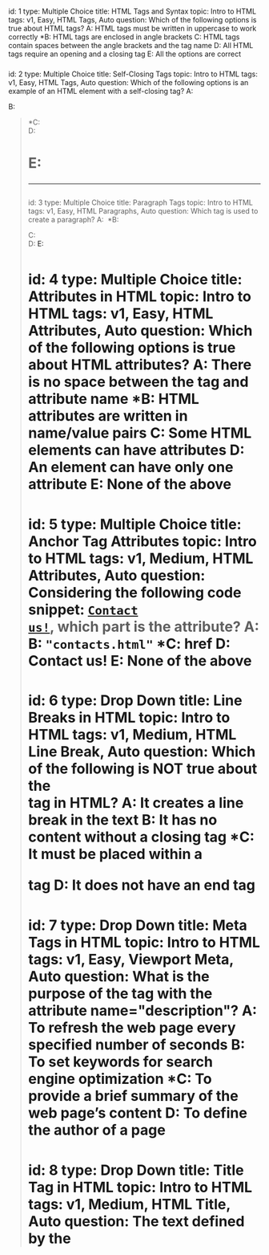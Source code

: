 ###
id: 1
type: Multiple Choice
title: HTML Tags and Syntax
topic: Intro to HTML
tags: v1, Easy, HTML Tags, Auto
question: Which of the following options is true about HTML tags?
A: HTML tags must be written in uppercase to work correctly
*B: HTML tags are enclosed in angle brackets
C: HTML tags contain spaces between the angle brackets and the tag name
D: All HTML tags require an opening and a closing tag
E: All the options are correct
###
id: 2
type: Multiple Choice
title: Self-Closing Tags
topic: Intro to HTML
tags: v1, Easy, HTML Tags, Auto
question: Which of the following options is an example of an HTML element with a self-closing tag?
A: <code><p></code>
B: <code><blockquote></code>
*C: <code><br></code>
D: <code><h1></code>
E: <code><hr></code>
###
id: 3
type: Multiple Choice
title: Paragraph Tags
topic: Intro to HTML
tags: v1, Easy, HTML Paragraphs, Auto
question: Which tag is used to create a paragraph?
A: <code><img></code>
*B: <code><p></code>
C: <code><br></code>
D: <code><a></code>
E: <code><h1></code>
###
id: 4
type: Multiple Choice
title: Attributes in HTML
topic: Intro to HTML
tags: v1, Easy, HTML Attributes, Auto
question: Which of the following options is true about HTML attributes?
A: There is no space between the tag and attribute name
*B: HTML attributes are written in name/value pairs
C: Some HTML elements can have attributes
D: An element can have only one attribute
E: None of the above
###
id: 5
type: Multiple Choice
title: Anchor Tag Attributes
topic: Intro to HTML
tags: v1, Medium, HTML Attributes, Auto
question: Considering the following code snippet: <code><a href="contacts.html">Contact us!</a></code>, which part is the attribute?
A: <code><a></code>
B: <code>"contacts.html"</code>
*C: href
D: Contact us!
E: None of the above
###
id: 6
type: Drop Down
title: Line Breaks in HTML
topic: Intro to HTML
tags: v1, Medium, HTML Line Break, Auto
question: Which of the following is NOT true about the <code><br></code> tag in HTML?
A: It creates a line break in the text
B: It has no content without a closing tag
*C: It must be placed within a <p> tag
D: It does not have an end tag
###
id: 7
type: Drop Down
title: Meta Tags in HTML
topic: Intro to HTML
tags: v1, Easy, Viewport Meta, Auto
question: What is the purpose of the <code><meta></code> tag with the attribute name="description"?
A: To refresh the web page every specified number of seconds
B: To set keywords for search engine optimization
*C: To provide a brief summary of the web page’s content
D: To define the author of a page
###
id: 8
type: Drop Down
title: Title Tag in HTML
topic: Intro to HTML
tags: v1, Medium, HTML Title, Auto
question: The text defined by the <code><title></code> tag appears ___ in a web page.
A: Inside the main content area
*B: As the title in the browser tab, bookmarks, and search engine results
C: As the title
D: At the beginning of each paragraph
###
id: 9
type: Drop Down
title: HTML Line Break Tag
topic: Intro to HTML
tags: v1, Easy, HTML Line Break, Auto
question: The ___ tag is used to create a line break.
*A: <br>
B: <p>
C: <hr>
D: <h1>
###
id: 10
type: Drop Down
title: Nesting Elements in HTML
topic: Intro to HTML
tags: v1, Medium, Nesting Elements, Auto
question: The ___ tag is used to correctly nest elements to display “HTML” in bold inside a paragraph.
A: <strong> <p>HTML</p> </strong>
*B: <p> <strong>HTML</strong> </p>
C: <p> <em>HTML</em> </p>
D: <p>HTML<p> <strong> </strong>
###
id: 11
type: Check Box
title: HTML Structure Essentials
topic: Intro to HTML
tags: v1, Medium, HTML Structure, Auto
question: Which of the following components are essential for a basic HTML structure? (Select all the apply)
*A: <!DOCTYPE html>
*B: <head>
*C: <body>
D: <footer>
*E: <html>
###
id: 12
type: Check Box
title: HTML Paragraph Tag
topic: Intro to HTML
tags: v1, Medium, HTML Paragraph, Auto
question: Which of the following statements accurately describe the <code><p></code> tag?
*A: It groups sentences and sections of text together.
*B: It displays text as a block that starts on a new line.
C: It preserves extra spaces and line breaks in the content.
D: It can be used to format text as preformatted content.
E: Text inside <p> tags is displayed as a continuous line.
###
id: 13
type: Check Box
title: HTML Comments Purpose
topic: Intro to HTML
tags: v1, Easy, HTML Comments, Auto
question: What is the purpose of using code comments in HTML?
*A: To help document the HTML source code.
*B: To provide notes for other developers.
C: To style elements on the page.
*D: To assist in debugging HTML code.
E: To ensure elements are displayed on the webpage.
###
id: 14
type: Check Box
title: HTML Document Structure
topic: Intro to HTML
tags: v1, Medium, HTML Structure, Auto
question: Which statement is not true about the structure of an HTML document?
A: The HTML document is divided into head and body sections.
*B: The <head> element contains the visible content of the page.
C: The <title> tag is used to specify the document's title.
*D: The <body> section contains meta information about the page.
E: The HTML document must start with a <html> tag after the DOCTYPE declaration.
###
id: 15
type: Check Box
title: HTML Headings Information
topic: Intro to HTML
tags: v1, Medium, HTML Headings, Auto
question: Which of the following is true about HTML headings? (Select all the apply)
*A: HTML headings range from <h1> to <h6>, where <h1> is the most important.
*B: Headings are used to structure the content and improve SEO.
C: All headings are treated as inline elements by default.
*D: The <h1> tag is typically used for the main title of the page.
*E: Headings cannot be nested within other elements.
###
id: 16
type: String Input
title: Writing a Heading in HTML
topic: Intro to HTML
tags: v1, Easy, HTML Headings, Auto
question: Write the HTML code to produce “This is a heading” as a H1 tag. Note: You can ignore the quotation marks in your answer.
answer: <h1> This is a heading </h1>
###
id: 17
type: String Input
title: Nested HTML Elements
topic: Intro to HTML
tags: v1, Medium, Nesting Elements, Manual
question: Provide an example of properly nested HTML elements using the sentence “My dog is very friendly.” The word “very” should be bold. Note: You can ignore the quotation marks in your answer.
answer: <p> My dog is <strong> very </strong> friendly. </p>
###
id: 18
type: String Input
title: Line Break in HTML
topic: Intro to HTML
tags: v1, Easy, HTML Line Break, Auto
question: How would you use the <code><br></code> tag to create a line break, so that "Hello" appears on one line and "world!" starts on the next line? Note: You can ignore the quotation marks in your answer.
answer: Hello <br> world!
###
id: 19
type: String Input
title: Horizontal Rule in HTML
topic: Intro to HTML
tags: v1, Medium, HTML Horizontal Rule, Auto
question: How would you add a horizontal line between the following two paragraphs? <br>This is the first paragraph.<br>(This is where the horizontal line should go)<br>This is the second paragraph.<br> Write your code in one sentence using the correct HTML tag(s).
answer: <p> This is the first paragraph. </p> <hr> <p> This is the second paragraph.</p>
###
id: 20
type: String Input
title: Blockquote in HTML
topic: Intro to HTML
tags: v1, Hard, HTML Blockquote, Auto
question: How would you use the &lt;blockquote&gt; tag to display the following quote from Albert Einstein, with the source link &quot;https//example.com&quot; included as a citation? <br> Quote to format <br> "Life is like riding a bicycle. To keep your balance, you must keep moving."
answer: '<blockquote cite="https//example.com"> Life is like riding a bicycle. To keep your balance, you must keep moving. </blockquote>'
###
id: 21
type: Multiple Choice
title: Emphasize Text in HTML
topic: HTML Basic 1
tags: v1, Easy, Tag Name, Auto
question: Which of the following HTML tags is used to emphasize text?
A: &lt;i&gt;
*B: &lt;em&gt;
C: &lt;cite&gt;
D: &lt;strong&gt;
E: None of these
###
id: 22
type: Multiple Choice
title: Creating a Bullet List
topic: HTML Basic 1
tags: v1, Easy, List Tags, Auto
question: What is the correct way to make a bullet list?
*A: &lt;ul&gt;
B: &lt;ol&gt;
C: &lt;li&gt;
D: &lt;list&gt;
E: All of these
###
id: 23
type: Multiple Choice
title: Image Tag Attribute
topic: HTML Basic 1
tags: v1, Easy, Attribute, Auto
question: Which attribute of the &lt;img&gt; tag specifies the URL of the image?
A: href
B: link
*C: src
D: alt
E: url
###
id: 24
type: Multiple Choice
title: Anchor Tag Target Attribute
topic: HTML Basic 1
tags: v1, Medium, Anchor Tag Attribute, Auto
question: Which of the following code snippets opens a link in a new tab?
A: target="_tab"
*B: target="_blank"
C: newtab="true"
D: href="_newtab"
E: None of the options
###
id: 25
type: Multiple Choice
title: Paragraph Tag in HTML
topic: HTML Basic 1
tags: v1, Easy, Tag Name, Auto
question: Which HTML tag is used to define a paragraph?
A: &lt;para&gt;
B: &lt;div&gt;
*C: &lt;p&gt;
D: &lt;span&gt;
E: None of the options
###
id: 26
type: String Input
title: Ordered List Creation
topic: HTML Basic 1
tags: v1, Medium, Ordered List, Manual
question: Write the HTML code to create an ordered list with the following items: Toyota, GMC, RAM. Write out the full code including the list tags and list item.
answer: <ol> <li>Toyota</li> <li>GMC</li> <li>RAM</li> </ol>
###
id: 27
type: String Input
title: Navigation Menu Creation
topic: HTML Basic 1
tags: v1, Medium, Navigation Tag, Auto
question: Create a navigation menu using the <code> &lt;nav&gt; </code> tag that contains a link to "home.html" labeled "Home".
answer: <nav> <a href="home.html">Home</a> </nav>
###
id: 28
type: String Input
title: Adding an Image with Alternate Text
topic: HTML Basic 1
tags: v1, Medium, Image Tag, Auto
question: Insert an image with the alternate text "Orange cat drinking water" with the source file named "cat.jpg". Write the full HTML code including the image tag and alternate text.
answer: <img src="cat.jpg" alt="Orange cat drinking water">
###
id: 29
type: String Input
title: Using Special Characters in HTML
topic: HTML Basic 1
tags: v1, Easy, Special Characters, Auto 
question: Write the following sentence using a paragraph tag:"Tom & Jerry."  Note: you can ignore the quotation marks in your answer.
answer: <p>Tom &amp; Jerry.</p>
###
id: 30 
type: String Input
title: Bolding words in HTML
topic: HTML Basic 1
tags: v1, Easy, Phrase elements, Manual
question: Use HTML to bold the word "important" in the following sentence: <code> It is important to write clean and readable code. </code>
answer: It is <strong>important</strong> to write clean and readable code.
###
id: 31
type: Check Box
title: Phrase Elements
topic: HTML Basic 1
tags: v1, Medium, Phrase Tags, Auto 
question: Which of the following HTML tags are phrase elements? (Select all that apply)
*A: &lt;em&gt;
*B: &lt;cite&gt;
C: &lt;header&gt;
D: &lt;title&gt;
*E: &lt;b&gt;
###
id: 32
type: Check Box
title: Creating Lists in HTML
topic: HTML Basic 1
tags: v1, Easy, List Tags, Auto
question: Which HTML tag(s) can be used to create lists? (Select all that apply)
*A: &lt;ul&gt;
B: &lt;head&gt;
*C: &lt;li&gt;
*D: &lt;dl&gt;
E: &lt;p&gt;
###
id: 33
type: Check Box
title: Image Tag Attributes
topic: HTML Basic 1
tags: v1, Medium, Attributes, Auto
question: Which attribute(s) can be applied to an <code> &lt;img&gt; </code> tag? (Select all that apply)
*A: src
*B: alt
C: type
*D: height
*E: width
###
id: 34
type: Check Box
title: HTML5 Structural Elements
topic: HTML Basic 1
tags: v1, Medium, Structure Tags, Auto
question: Which tag(s) can be used for HTML5 structural elements? (Select all that apply)
A: &lt;img&gt;
*B: &lt;header&gt;
*C: &lt;section&gt;
D: &lt;a&gt;
E: &lt;span&gt;
###
id: 35
type: Check Box
title: Attributes for Hyperlinks
topic: HTML Basic 1
tags: v1, Medium, Attributes, Auto
question: Which of the following attribute(s) are valid for hyperlinks (&lt;a&gt; tag)? (Select all that apply)
*A: href
B: mailto
C: src
*D: target
E: link
###
id: 36
type: Drop Down
title: Ordered List Tag
topic: HTML Basic 1
tags: v1, Easy, Ordered List Tag, Auto
question: The correct tag to display a numbered list is ___ .
*A: <ol>
B: <ul>
C: <dl>
D: <li>
###
id: 37
type: Drop Down
title: HTML Entity for Less-Than Symbol
topic: HTML Basic 1
tags: v1, Easy, HTML Entity, Auto
question: The ___ entity is used to display a less-than symbol in HTML.
*A: &lt;
B: &gt;
C: &copy;
D: &amp;
###
id: 38
type: Drop Down
title: Block-Level Division Tag
topic: HTML Basic 1
tags: v1, Easy, Structural Elements, Auto
question: ___ tag defines a block-level division.
*A: <div>
B: <span>
C: <section>
D: <p>
###
id: 39
type: Drop Down
title: Opening Links in a New Tab
topic: HTML Basic 1
tags: v1, Medium, Attribute, Auto
question: The ___ attribute opens a link in a new window or tab.
*A: <code>target="_blank"</code>
B: <code>href="_newtab"</code>
C: <code>open="new"</code>
D: <code>newtab="true"</code>
###
id: 40
type: Drop Down
title: Displaying an Image
topic: HTML Basic 1
tags: v1, Easy, Tag Name, Auto
question: The ___ HTML tag is used to display an image.
*A: <img>
B: <image>
C: <media>
D: <figure>
###
id: 41
type: Multiple Choice
title: CSS Selector Example
topic: CSS Basic 1
tags: v1, Easy, CSS Syntax, Auto
question: In the following CSS rule:<br> <code>h1 { <br> color:blue; <br> } </code> <br> h1 is an example of:
A: A property
B: A value
*C: A selector
D: A declaration
E: None of the above
###
id: 42
type: Multiple Choice
title: Hexadecimal Color Values
topic: CSS Basic 1
tags: v1, Easy, CSS Colors, Auto
question: What is the correct way to set a colour value in CSS using Hexadecimal values?
A: color:hsl(0, 100%, 50%);
B: colour:rgb(255, 0, 0);
*C: color:#FF0000;
D: color:red;
E: colour:#FF0000;
###
id: 43
type: Multiple Choice
title: Inline CSS Location
topic: CSS Basic 1
tags: v1, Easy, Applying CSS, Auto
question: Where is an inline CSS written?
A: Inside the &lt;body&gt; tag
B: Inside the &lt;style&gt; tag within the <code><head></code> tag
C: Inside a &lt;link&gt; tag
*D: Inside the element’s style attribute
E: Inside the &lt;head&gt; tag
###
id: 44
type: Multiple Choice
title: Inline CSS Example
topic: CSS Basic 1
tags: v1, Medium, Inline CSS, Auto
question: Which of the following is an example of inline CSS?
*A: &lt;p style="color:red;"&gt;This is a paragraph.&lt;/p&gt;
B: &lt;p style="color=red;"&gt;This is a paragraph.&lt;/p&gt;
C: &lt;p style:"color:red;"&gt;This is a paragraph.&lt;/p&gt;
D: &lt;p {style="color:red"}&gt;This is a paragraph.&lt;/p&gt;
E: None of the option are correct.
###
id: 45
type: Multiple Choice
title: Font Weight Usage
topic: CSS Basic 1
tags: v1, Medium, CSS Text Styling, Auto
question: The following CSS declaration is applied to a paragraph element:<br>p { <br> font-weight:700;  <br>} <br>What does the font-weight value represent?
A: Light text
B: Normal text
*C: Bold text
D: Extra bold text
E: No visual change
###
id: 46
type: Drop Down
title: CSS Selector for Paragraph
topic: CSS Basic 1
tags: v1, Easy, CSS Selectors, Auto
question: Which of the following is a valid CSS selector for a paragraph element?
*A: p { }
B: .p { }
C: #p { }
D: p() { }
E: p ()
###
id: 47
type: Drop Down
title: Text Color Property
topic: CSS Basic 1
tags: v1, Easy, CSS Properties, Auto
question: The ___ property is used to change the text color.
A: text-color
B: background-color
C: font-color
*D: color
E: colour
###
id: 48
type: Drop Down
title: CSS Value in Margin Property
topic: CSS Basic 1
tags: v1, Medium, CSS Properties (margin), Auto
question: In the following CSS rule:<br> p { margin:10px; } <br> the value 10px represents the ___  part of the style rule.
A: selector
B: size
C: distance
*D: value
E: property
###
id: 49
type: Drop Down
title: Font Family Description
topic: CSS Basic 1
tags: v1, Medium, CSS Properties, Auto
question: The following description:"Specifies the typeface/font (or generic font family) to use. More than one can be specified" describes the ___ property.
*A: font-family
B: font-size
C: font-style
D: font-variant
E: font-weight
###
id: 50
type: Drop Down
title: Text Color in Paragraph
topic: CSS Basic 1
tags: v1, Hard, CSS Colors, Auto
question: ___ sets the text color of all <code>&lt;p&gt;</code> elements to red.
*A: rgb(255, 0, 0)
B: hsl(120, 100%, 50%)
C: #0000ff
D: None of the options
E: colour:red;
###
id: 51
type: Check Box
title: Font-Related Properties
topic: CSS Basic 1
tags: v1, Medium, CSS Properties, Auto
question: Which of the following code snippets contain valid CSS font-related properties? (Select all that apply.)
*A: font-family:Arial, sans-serif;
*B: font-weight:700;
*C: font-style:italic;
D: font-size:18;
E: font-family:Times New Roman:
###
id: 52
type: Check Box
title: Font Size Values
topic: CSS Basic 1
tags: v1, Medium, CSS Values, Auto
question: Select all the values that can replace the blank in the following CSS rule:<br><code>h1 { font-size:- - -; } </code>
*A: 16px
*B: 1.5em
*C: 120%
*D: 2rem
E: bold
###
id: 53
type: Check Box
title: Applying External CSS
topic: CSS Basic 1
tags: v1, Medium, Applying CSS, Auto
question: Which of the following is the correct way to link an external CSS file to an HTML document? (Select all that apply.)
A: &lt;link rel="stylesheet” href="styles.css"&gt; &lt;/link&gt;
B: &lt;link src="styles.css" type="text/css"&gt;
*C: &lt;link rel="stylesheet" href="styles.css"/&gt;
D: &lt;style src="styles.css"&gt;&lt;/style&gt;
E: &lt;link rel="stylesheet" src="styles.css" /&gt;
###
id: 54
type: Check Box
title: CSS Comments
topic: CSS Basic 1
tags: v1, Easy, CSS Comments, Auto
question: Which of the following statements are true about CSS comments? (Select all that apply.)
*A: They are enclosed within /* and */.
B: They can be used to hide CSS rules from the browser.
*C: They do not affect how the webpage renders.
D: They can only be written inside &lt;style&gt; tags.
E: They are enclosed within */ and /*.
###
id: 55
type: Check Box
title: Relative CSS Units
topic: CSS Basic 1
tags: v1, Medium, CSS Units, Auto
question: Which of the following are relative CSS units? (Select all that apply.)
A: px
*B: em
*C: %
*D: rem
E: pt
###
id: 56
type: String Input
title: External CSS File Href Attribute
topic: CSS Basic 1
tags: v1, Medium, External CSS, Manual
question: An external CSS file is linked using a <code>&lt;link&gt;</code> element. If the CSS file is named styles.css and located in a folder named main, the correct href attribute would be:
answer: href="main/styles.css"
###
id: 57
type: String Input
title: CSS Declaration for Paragraph Color
topic: CSS Basic 1
tags: v1, Easy, CSS Syntax, Manual
question: Write the CSS declaration to set the color of a paragraph to blue.
answer: p { color:blue; }
###
id: 58
type: String Input
title: Inline CSS for Background Color
topic: CSS Basic 1
tags: v1, Medium, CSS Syntax, Manual
question: Write the inline CSS to set the background color of a <code> &lt;div&gt; </code> to yellow.
answer: <code><div style="background-color:yellow;"></div></code>
###
id: 59
type: String Input
title: Correcting CSS Rule Syntax
topic: CSS Basic 1
tags: v1, Medium, CSS Syntax, Manual
question: Examine the following CSS rule, identify all the errors, and rewrite the correct version in one line. If multiple corrections are needed, list them in order, separated by commas. <code> <br> h2 {  <br> color:blue  <br> font-size = 20px; <br> text-align:center;  <br> background-color:#00FF00;  <br> } </code>
answer: color:blue; , font-size:20px;  
###
id: 60
type: String Input
title: CSS Rule for Font Size
topic: CSS Basic 1
tags: v1, Easy, CSS Syntax, Auto
question: Write the CSS rule to apply a <code>text size</code> of <code>20px</code> to <code>h3</code>. Include the answer in one line.
answer: h3 { font-size:20px; }
###
